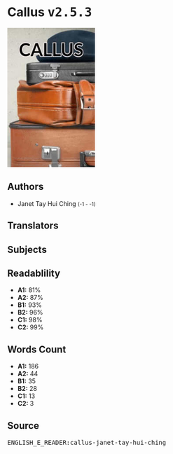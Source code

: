 # Callus <kbd>v2.5.3</kbd>

![](./cover.medium.jpg "")

## Authors


 - Janet Tay Hui Ching <small>(-1 - -1)</small>

## Translators



## Subjects



## Readablility


 - **A1:** 81%
 - **A2:** 87%
 - **B1:** 93%
 - **B2:** 96%
 - **C1:** 98%
 - **C2:** 99%

## Words Count


 - **A1:** 186
 - **A2:** 44
 - **B1:** 35
 - **B2:** 28
 - **C1:** 13
 - **C2:** 3

## Source


<kbd>ENGLISH_E_READER:callus-janet-tay-hui-ching</kbd>
